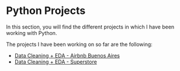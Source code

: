 # Python Projects

In this section, you will find the different projects in which I have been working with Python.

The projects I have been working on so far are the following:

- [Data Cleaning + EDA - Airbnb Buenos Aires](https://github.com/morales-francisco/Python-Projects/tree/main/Airbnb-Buenos_Aires)
- [Data Cleaning + EDA - Superstore](https://github.com/morales-francisco/Python-Projects/tree/main/Superstore)

